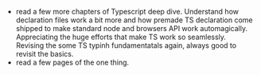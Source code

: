 - read a few more chapters of Typescript deep dive. Understand how declaration files work a bit more and how premade TS declaration come shipped to make standard node and browsers API work automagically. Appreciating the huge efforts that make TS work so seamlessly. Revising the some TS typinh fundamentatals again, always good to revisit the basics.
- read a few pages of the one thing.
